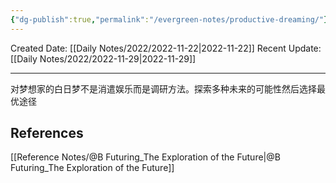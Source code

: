 ```yaml
---
{"dg-publish":true,"permalink":"/evergreen-notes/productive-dreaming/"}
---
```



Created Date: [[Daily Notes/2022/2022-11-22\|2022-11-22]]
Recent Update: [[Daily Notes/2022/2022-11-29\|2022-11-29]]

---
对梦想家的白日梦不是消遣娱乐而是调研方法。探索多种未来的可能性然后选择最优途径







## References
[[Reference Notes/@B Futuring_The Exploration of the Future\|@B Futuring_The Exploration of the Future]]
